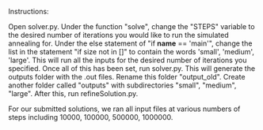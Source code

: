 Instructions:

Open solver.py. Under the function "solve", change the "STEPS" variable to the desired number of iterations you would like to run the simulated annealing for. Under the else statement of "if __name__ == 'main'", change the list in the statement "if size not in []" to contain the words 'small', 'medium', 'large'. This will run all the inputs for the desired number of iterations you specified. Once all of this has been set, run solver.py. This will generate the outputs folder with the .out files. Rename this folder "output_old". Create another folder called "outputs" with subdirectories "small", "medium", "large". After this, run refineSolution.py.

For our submitted solutions, we ran all input files at various numbers of steps including 10000, 100000, 500000, 1000000.